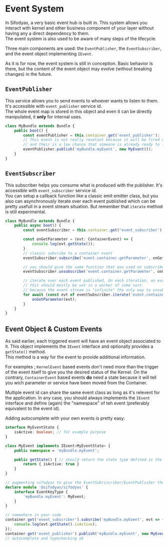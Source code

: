 # Event System

In Sifodyas, a very basic event hub is built in. This system allows you interact with kernel and other business component of your layer without having any a direct dependency to them.  
The event system is also used to be aware of many steps of the lifecycle.

Three main components are used: the `EventPublisher`, the `EventSubscriber`, and the event object implementing `IEvent`.

As it is for now, the event system is still in conception. Basic behavior is there, but the content of the event object may evolve (without breaking changes) in the future.

## `EventPublisher`
This service allows you to send events to whoever wants to listen to them. It's accessible with `event_publisher` service id.  
The whole event map is stored in this object and even it can be directly manipulated, it **only** for internal uses.

```ts
class MyBundle extends Bundle {
    public boot() {
        const eventPublisher = this.container.get('event_publisher');
        // This event is not really revelant because it will be fired only during boot phase
        // and their is a low chance that someone is already ready to listen to it.
        eventPublisher.publish('myBundle.myEvent', new MyEvent());
    }
}
```

## `EventSubscriber`
This subscriber helps you consume what is produced with the publisher. It's accessible with `event_subscriber` service id.  
You can setup a callback function like a classic emit emitter class, but you also can asynchronously iterate over each event published which can be pretty usefull in a event stream situation. But remember that `iterate` method is still experimental.

```ts
class MyBundle extends Bundle {
    public async boot() {
        const eventSubscriber = this.container.get('event_subscriber');

        const onGetParameter = (evt: ContainerEvent) => {
            console.log(evt.getState());
        }
        // classic subsribe to a container event
        eventSubscriber.subscribe('event.container.getParameter', onGetParameter);

        // you should give the same function that you used on subscribe to be able to unsubscribe. Behind the scene, your function is used as "id".
        eventSubscriber.unsubscribe('event.container.getParameter', onGetParameter);

        // iterate over each event published. On each iteration, an event is yielded.
        // this should mostly be set in a worker of some sort.
        // because the event stream is "infinite" the only way to unsubscribe is by breaking the loop.
        for await (const evt of eventSubscriber.iterate('event.container.getParameter')) {
            onGetParameter(evt);
        }
    }
}
```

## Event Object & Custom Events
As said earlier, each triggered event will have an event object associated to it. This object implements the `IEvent` interface and optionally provides a `getState()` method.  
This method is a way for the event to provide additional information.

For examples ; `KernelEvent` based events don't need more than the trigger of the event itself to give you the desired status of the Kernel. On the contrary, `ContainerEvent` based events **do** need a state because it will tell you wich parameter or service have been moved from the Container.

Multiple event id can share the same event class as long as it's relevent for the application. In any case, you should always implements the `IEvent` interface and define (again) the "namespace" of teh event (preferably equivalent to the event id).

Adding autocomplete with your own events is pretty easy:
```ts
interface MyEventState {
    isActive: boolean; // for example purpose
}

class MyEvent implements IEvent<MyEventState> {
    public namespace = 'myBundle.myEvent';

    public getState() { // should return the state type defined is the generic
        return { isActive: true }
    }
}

// augmenting sifodyas to give the EventSubriscriber/EventPublisher the knowledge of **your** event
declare module '@sifodyas/sifodyas' {
    interface EventKeyType {
        'myBundle.myEvent': MyEvent;
    }
}

// somewhere in your code
container.get('event_subscriber').subsribe('myBundle.myEvent', evt => {
    console.log(evt.getState().isActive);
});
container.get('event_publisher').publish('myBundle.myEvent', new MyEvent());
// autocomplete and typechecking ok
```
